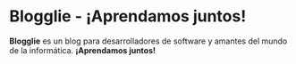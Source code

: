 # Blogglie - ¡Aprendamos juntos!

**Blogglie** es un blog para desarrolladores de software y amantes del mundo de la informática.
**¡Aprendamos juntos!**


